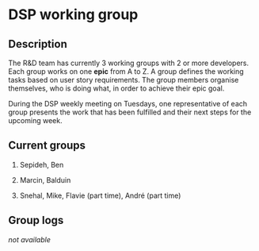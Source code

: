 # DSP working group

## Description

The R&D team has currently 3 working groups with 2 or more developers. Each group works on one **epic** from A to Z.
A group defines the working tasks based on user story requirements. The group members organise themselves, who is doing what, in order to achieve their epic goal.

During the DSP weekly meeting on Tuesdays, one representative of each group presents the work that has been fulfilled and their next steps for the upcoming week.

## Current groups

1. Sepideh, Ben

2. Marcin, Balduin

3. Snehal, Mike, Flavie (part time), André (part time)

## Group logs

*not available*
